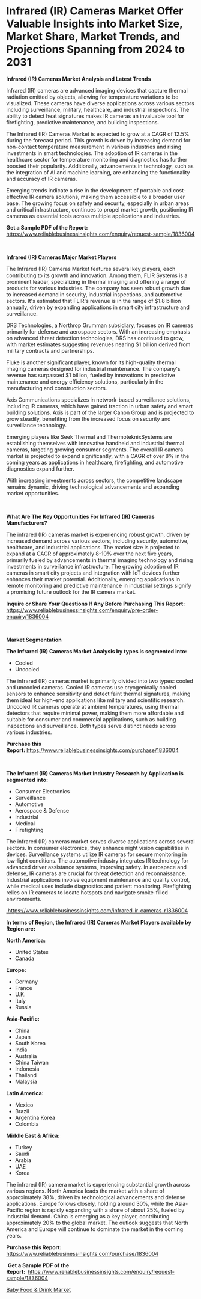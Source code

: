 <p><h1>Infrared (IR) Cameras Market Offer Valuable Insights into Market Size, Market Share, Market Trends, and Projections Spanning from 2024 to 2031</h1></p><p><strong>Infrared (IR) Cameras Market Analysis and Latest Trends</strong></p>
<p><p>Infrared (IR) cameras are advanced imaging devices that capture thermal radiation emitted by objects, allowing for temperature variations to be visualized. These cameras have diverse applications across various sectors including surveillance, military, healthcare, and industrial inspections. The ability to detect heat signatures makes IR cameras an invaluable tool for firefighting, predictive maintenance, and building inspections.</p><p>The Infrared (IR) Cameras Market is expected to grow at a CAGR of 12.5% during the forecast period. This growth is driven by increasing demand for non-contact temperature measurement in various industries and rising investments in smart technologies. The adoption of IR cameras in the healthcare sector for temperature monitoring and diagnostics has further boosted their popularity. Additionally, advancements in technology, such as the integration of AI and machine learning, are enhancing the functionality and accuracy of IR cameras.</p><p>Emerging trends indicate a rise in the development of portable and cost-effective IR camera solutions, making them accessible to a broader user base. The growing focus on safety and security, especially in urban areas and critical infrastructure, continues to propel market growth, positioning IR cameras as essential tools across multiple applications and industries.</p></p>
<p><strong>Get a Sample PDF of the Report:&nbsp;</strong> <a href="https://www.reliablebusinessinsights.com/enquiry/request-sample/1836004?utm_campaign=1558&utm_medium=2&utm_source=Github&utm_content=ia&utm_term=31122024&utm_id=infrared-ir-cameras">https://www.reliablebusinessinsights.com/enquiry/request-sample/1836004</a></p>
<p>&nbsp;</p>
<p><strong>Infrared (IR) Cameras Major Market Players</strong></p>
<p><p>The Infrared (IR) Cameras Market features several key players, each contributing to its growth and innovation. Among them, FLIR Systems is a prominent leader, specializing in thermal imaging and offering a range of products for various industries. The company has seen robust growth due to increased demand in security, industrial inspections, and automotive sectors. It's estimated that FLIR's revenue is in the range of $1.8 billion annually, driven by expanding applications in smart city infrastructure and surveillance.</p><p>DRS Technologies, a Northrop Grumman subsidiary, focuses on IR cameras primarily for defense and aerospace sectors. With an increasing emphasis on advanced threat detection technologies, DRS has continued to grow, with market estimates suggesting revenues nearing $1 billion derived from military contracts and partnerships.</p><p>Fluke is another significant player, known for its high-quality thermal imaging cameras designed for industrial maintenance. The company's revenue has surpassed $1 billion, fueled by innovations in predictive maintenance and energy efficiency solutions, particularly in the manufacturing and construction sectors.</p><p>Axis Communications specializes in network-based surveillance solutions, including IR cameras, which have gained traction in urban safety and smart building solutions. Axis is part of the larger Canon Group and is projected to grow steadily, benefiting from the increased focus on security and surveillance technology.</p><p>Emerging players like Seek Thermal and ThermoteknixSystems are establishing themselves with innovative handheld and industrial thermal cameras, targeting growing consumer segments. The overall IR camera market is projected to expand significantly, with a CAGR of over 8% in the coming years as applications in healthcare, firefighting, and automotive diagnostics expand further. </p><p>With increasing investments across sectors, the competitive landscape remains dynamic, driving technological advancements and expanding market opportunities.</p></p>
<p>&nbsp;</p>
<p><strong>What Are The Key Opportunities For Infrared (IR) Cameras Manufacturers?</strong></p>
<p><p>The infrared (IR) cameras market is experiencing robust growth, driven by increased demand across various sectors, including security, automotive, healthcare, and industrial applications. The market size is projected to expand at a CAGR of approximately 8-10% over the next five years, primarily fueled by advancements in thermal imaging technology and rising investments in surveillance infrastructure. The growing adoption of IR cameras in smart city projects and integration with IoT devices further enhances their market potential. Additionally, emerging applications in remote monitoring and predictive maintenance in industrial settings signify a promising future outlook for the IR camera market.</p></p>
<p><strong>Inquire or Share Your Questions If Any Before Purchasing This Report:</strong> <a href="https://www.reliablebusinessinsights.com/enquiry/pre-order-enquiry/1836004?utm_campaign=1558&utm_medium=2&utm_source=Github&utm_content=ia&utm_term=31122024&utm_id=infrared-ir-cameras">https://www.reliablebusinessinsights.com/enquiry/pre-order-enquiry/1836004</a></p>
<p>&nbsp;</p>
<p><strong>Market Segmentation</strong></p>
<p><strong>The Infrared (IR) Cameras Market Analysis by types is segmented into:</strong></p>
<p><ul><li>Cooled</li><li>Uncooled</li></ul></p>
<p><p>The infrared (IR) cameras market is primarily divided into two types: cooled and uncooled cameras. Cooled IR cameras use cryogenically cooled sensors to enhance sensitivity and detect faint thermal signatures, making them ideal for high-end applications like military and scientific research. Uncooled IR cameras operate at ambient temperatures, using thermal detectors that require minimal power, making them more affordable and suitable for consumer and commercial applications, such as building inspections and surveillance. Both types serve distinct needs across various industries.</p></p>
<p><strong>Purchase this Report:&nbsp;</strong><a href="https://www.reliablebusinessinsights.com/purchase/1836004?utm_campaign=1558&utm_medium=2&utm_source=Github&utm_content=ia&utm_term=31122024&utm_id=infrared-ir-cameras">https://www.reliablebusinessinsights.com/purchase/1836004</a></p>
<p>&nbsp;</p>
<p><strong>The Infrared (IR) Cameras Market Industry Research by Application is segmented into:</strong></p>
<p><ul><li>Consumer Electronics</li><li>Surveillance</li><li>Automotive</li><li>Aerospace & Defense</li><li>Industrial</li><li>Medical</li><li>Firefighting</li></ul></p>
<p><p>The infrared (IR) cameras market serves diverse applications across several sectors. In consumer electronics, they enhance night vision capabilities in devices. Surveillance systems utilize IR cameras for secure monitoring in low-light conditions. The automotive industry integrates IR technology for advanced driver assistance systems, improving safety. In aerospace and defense, IR cameras are crucial for threat detection and reconnaissance. Industrial applications involve equipment maintenance and quality control, while medical uses include diagnostics and patient monitoring. Firefighting relies on IR cameras to locate hotspots and navigate smoke-filled environments.</p></p>
<p><a href="https://www.reliablebusinessinsights.com/infrared-ir-cameras-r1836004?utm_campaign=1558&utm_medium=2&utm_source=Github&utm_content=ia&utm_term=31122024&utm_id=infrared-ir-cameras">&nbsp;https://www.reliablebusinessinsights.com/infrared-ir-cameras-r1836004</a></p>
<p><strong>In terms of Region, the Infrared (IR) Cameras Market Players available by Region are:</strong></p>
<p>
    <p> <strong> North America: </strong>
        <ul>
            <li>United States</li>
            <li>Canada</li>
        </ul>
        </p> 
    <p> <strong> Europe: </strong>
        <ul>
            <li>Germany</li>
            <li>France</li>
            <li>U.K.</li>
            <li>Italy</li>
            <li>Russia</li>
        </ul>
        </p> 
    <p> <strong> Asia-Pacific: </strong>
        <ul>
            <li>China</li>
            <li>Japan</li>
            <li>South Korea</li>
            <li>India</li>
            <li>Australia</li>
            <li>China Taiwan</li>
            <li>Indonesia</li>
            <li>Thailand</li>
            <li>Malaysia</li>
        </ul>
        </p> 
    <p> <strong> Latin America: </strong>
        <ul>
            <li>Mexico</li>
            <li>Brazil</li>
            <li>Argentina Korea</li>
            <li>Colombia</li>
        </ul>
        </p> 
    <p> <strong> Middle East & Africa: </strong>
        <ul>
            <li>Turkey</li>
            <li>Saudi</li>
            <li>Arabia</li>
            <li>UAE</li>
            <li>Korea</li>
        </ul>
    </p>
    </p>
<p><p>The infrared (IR) camera market is experiencing substantial growth across various regions. North America leads the market with a share of approximately 38%, driven by technological advancements and defense applications. Europe follows closely, holding around 30%, while the Asia-Pacific region is rapidly expanding with a share of about 25%, fueled by industrial demand. China is emerging as a key player, contributing approximately 20% to the global market. The outlook suggests that North America and Europe will continue to dominate the market in the coming years.</p></p>
<p><strong>Purchase this Report: </strong><a href="https://www.reliablebusinessinsights.com/purchase/1836004?utm_campaign=1558&utm_medium=2&utm_source=Github&utm_content=ia&utm_term=31122024&utm_id=infrared-ir-cameras">https://www.reliablebusinessinsights.com/purchase/1836004</a></p>
<p>&nbsp;<strong>Get a Sample PDF of the Report:&nbsp;&nbsp;</strong><a href="https://www.reliablebusinessinsights.com/enquiry/request-sample/1836004?utm_campaign=1558&utm_medium=2&utm_source=Github&utm_content=ia&utm_term=31122024&utm_id=infrared-ir-cameras">https://www.reliablebusinessinsights.com/enquiry/request-sample/1836004</a></p>
<p><strong></strong></p>
<p><p><a href="https://github.com/ryanbell8967/Market-Research-Report-List-1/blob/main/baby-food-drink-market.md?utm_campaign=1558&utm_medium=2&utm_source=Github&utm_content=ia&utm_term=31122024&utm_id=infrared-ir-cameras">Baby Food & Drink Market</a></p></p>